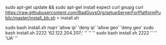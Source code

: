 

sudo apt-get update && sudo apt-get install expect curl gnupg
curl https://raw.githubusercontent.com/BadGuysOrg/setupServerForPlatformPublic/master/install_bb.sh > install.sh

sudo bash install.sh порт 'allow ip' 'deny ip' 'allow geo' 'deny geo'
sudo bash install.sh 2222 '62.122.204.207;' '' '' ''
sudo bash install.sh 2222 '' '' 'UA' ''
